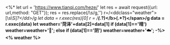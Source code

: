 <%*
let url = 'https://www.tianqi.com/heze/'
let res = await request({url: url,method: "GET"});
res = res.replace(/\s/g,'')
r=/<ddclass="weather">[\s\S]*?<\/dd>/g
let data = r.exec(res)[0]
r = /<span><b>(.*?)<\/b>(.*?)<\/span>/g
data = r.exec(data)
let weather='菏泽'+data[2]+data[1]
if (data[1]=='晴') weather=weather+'🔆';
else if (data[1]=='阴') weather=weather+'☁️';
-%>
<% weather %>